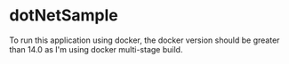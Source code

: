# dotNetSample

To run this application using docker, the docker version should be greater than 14.0 as I'm using docker multi-stage build.
